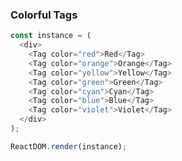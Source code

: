 ### Colorful Tags

<!--start-code-->

```js
const instance = (
  <div>
    <Tag color="red">Red</Tag>
    <Tag color="orange">Orange</Tag>
    <Tag color="yellow">Yellow</Tag>
    <Tag color="green">Green</Tag>
    <Tag color="cyan">Cyan</Tag>
    <Tag color="blue">Blue</Tag>
    <Tag color="violet">Violet</Tag>
  </div>
);

ReactDOM.render(instance);
```

<!--end-code-->
